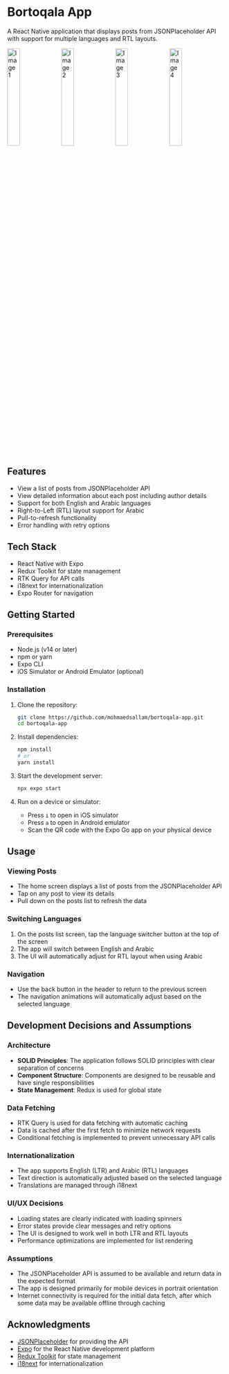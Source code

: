 # Bortoqala App

A React Native application that displays posts from JSONPlaceholder API with support for multiple languages and RTL layouts.

<div align="left">
  <img src="https://github.com/user-attachments/assets/67c4fa21-ae77-4f30-924c-825be9f1b9ba" alt="Image 1" width="24%" />
  <img src="https://github.com/user-attachments/assets/755a88d6-1ad0-4f42-a2ee-11ff1706b3e7" alt="Image 2" width="24%" />
  <img src="https://github.com/user-attachments/assets/df57f4bb-4f5d-4e9f-b742-53263330ca70" alt="Image 3" width="24%" />
   <img src="https://github.com/user-attachments/assets/39658640-e4a1-47e9-8a8c-90bf548e0e80" alt="Image 4" width="24%" />
</div>



## Features

- View a list of posts from JSONPlaceholder API
- View detailed information about each post including author details
- Support for both English and Arabic languages
- Right-to-Left (RTL) layout support for Arabic
- Pull-to-refresh functionality
- Error handling with retry options

## Tech Stack

- React Native with Expo
- Redux Toolkit for state management
- RTK Query for API calls
- i18next for internationalization
- Expo Router for navigation

## Getting Started

### Prerequisites

- Node.js (v14 or later)
- npm or yarn
- Expo CLI
- iOS Simulator or Android Emulator (optional)

### Installation

1. Clone the repository:

   ```bash
   git clone https://github.com/mohmaedsallam/bortoqala-app.git
   cd bortoqala-app
   ```

2. Install dependencies:

   ```bash
   npm install
   # or
   yarn install
   ```

3. Start the development server:

   ```bash
   npx expo start
   ```

4. Run on a device or simulator:
   - Press `i` to open in iOS simulator
   - Press `a` to open in Android emulator
   - Scan the QR code with the Expo Go app on your physical device

## Usage

### Viewing Posts

- The home screen displays a list of posts from the JSONPlaceholder API
- Tap on any post to view its details
- Pull down on the posts list to refresh the data

### Switching Languages

1. On the posts list screen, tap the language switcher button at the top of the screen
2. The app will switch between English and Arabic
3. The UI will automatically adjust for RTL layout when using Arabic

### Navigation

- Use the back button in the header to return to the previous screen
- The navigation animations will automatically adjust based on the selected language

## Development Decisions and Assumptions

### Architecture

- **SOLID Principles**: The application follows SOLID principles with clear separation of concerns
- **Component Structure**: Components are designed to be reusable and have single responsibilities
- **State Management**: Redux is used for global state 

### Data Fetching

- RTK Query is used for data fetching with automatic caching
- Data is cached after the first fetch to minimize network requests
- Conditional fetching is implemented to prevent unnecessary API calls

### Internationalization

- The app supports English (LTR) and Arabic (RTL) languages
- Text direction is automatically adjusted based on the selected language
- Translations are managed through i18next

### UI/UX Decisions

- Loading states are clearly indicated with loading spinners
- Error states provide clear messages and retry options
- The UI is designed to work well in both LTR and RTL layouts
- Performance optimizations are implemented for list rendering

### Assumptions

- The JSONPlaceholder API is assumed to be available and return data in the expected format
- The app is designed primarily for mobile devices in portrait orientation
- Internet connectivity is required for the initial data fetch, after which some data may be available offline through caching

## Acknowledgments

- [JSONPlaceholder](https://jsonplaceholder.typicode.com/) for providing the API
- [Expo](https://expo.dev/) for the React Native development platform
- [Redux Toolkit](https://redux-toolkit.js.org/) for state management
- [i18next](https://www.i18next.com/) for internationalization
